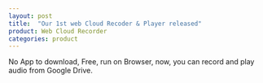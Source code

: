```yaml
---
layout: post
title:  "Our 1st web Cloud Recoder & Player released"
product: Web Cloud Recorder
categories: product
---
```

No App to download, Free, run on Browser, now, you can record and play audio from Google Drive. 
